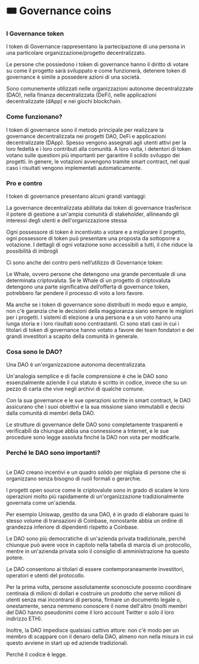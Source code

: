 # 🎟 Governance coins

### I Governance token <a href="#i-governance-token" id="i-governance-token"></a>

I token di Governance rappresentano la partecipazione di una persona in una particolare organizzazione/progetto decentralizzato.

Le persone che possiedono i token di governance hanno il diritto di votare su come il progetto sarà sviluppato e come funzionerà, detenere token di governance è simile a possedere azioni di una società.

Sono comunemente utilizzati nelle organizzazioni autonome decentralizzate (DAO), nella finanza decentralizzata (DeFi), nelle applicazioni decentralizzate (dApp) e nei giochi blockchain.

### Come funzionano? <a href="#come-funzionano" id="come-funzionano"></a>

I token di governance sono il metodo principale per realizzare la governance decentralizzata nei progetti DAO, DeFi e applicazioni decentralizzate (DApp). Spesso vengono assegnati agli utenti attivi per la loro fedeltà e i loro contributi alla comunità. A loro volta, i detentori di token votano sulle questioni più importanti per garantire il solido sviluppo dei progetti. In genere, le votazioni avvengono tramite smart contract, nel qual caso i risultati vengono implementati automaticamente.

### Pro e contro <a href="#pro-e-contro" id="pro-e-contro"></a>

I token di governance presentano alcuni grandi vantaggi:

La governance decentralizzata abilitata dai token di governance trasferisce il potere di gestione a un'ampia comunità di stakeholder, allineando gli interessi degli utenti e dell'organizzazione stessa

Ogni possessore di token è incentivato a votare e a migliorare il progetto, ogni possessore di token può presentare una proposta da sottoporre a votazione. I dettagli di ogni votazione sono accessibili a tutti, il che riduce la possibilità di imbrogli

Ci sono anche dei contro però nell’utilizzo di Governance token:

Le Whale, ovvero persone che detengono una grande percentuale di una determinata criptovaluta. Se le Whale di un progetto di criptovaluta detengono una parte significativa dell’offerta di governance token, potrebbero far pendere il processo di voto a loro favore.

Ma anche se i token di governance sono distribuiti in modo equo e ampio, non c'è garanzia che le decisioni della maggioranza siano sempre le migliori per i progetti. I sistemi di elezione a una persona e a un voto hanno una lunga storia e i loro risultati sono contrastanti. Ci sono stati casi in cui i titolari di token di governance hanno votato a favore dei team fondatori e dei grandi investitori a scapito della comunità in generale.

### Cosa sono le DAO? <a href="#cosa-sono-le-dao" id="cosa-sono-le-dao"></a>

Una DAO è un'organizzazione autonoma decentralizzata.

Un'analogia semplice e di facile comprensione è che le DAO sono essenzialmente aziende il cui statuto è scritto in codice, invece che su un pezzo di carta che vive negli archivi di qualche comune.

Con la sua governance e le sue operazioni scritte in smart contract, le DAO assicurano che i suoi obiettivi e la sua missione siano immutabili e decisi dalla comunità di membri della DAO.

Le strutture di governance delle DAO sono completamente trasparenti e verificabili da chiunque abbia una connessione a Internet, e le sue procedure sono legge assoluta finché la DAO non vota per modificarle.

### Perché le DAO sono importanti? <a href="#perche-le-dao-sono-importanti" id="perche-le-dao-sono-importanti"></a>

\
Le DAO creano incentivi e un quadro solido per migliaia di persone che si organizzano senza bisogno di ruoli formali o gerarchie.

I progetti open source come le criptovalute sono in grado di scalare le loro operazioni molto più rapidamente di un'organizzazione tradizionalmente governata come un'azienda.

Per esempio Uniswap, gestito da una DAO, è in grado di elaborare quasi lo stesso volume di transazioni di Coinbase, nonostante abbia un ordine di grandezza inferiore di dipendenti rispetto a Coinbase.

Le DAO sono più democratiche di un'azienda privata tradizionale, perché chiunque può avere voce in capitolo nella tabella di marcia di un protocollo, mentre in un'azienda privata solo il consiglio di amministrazione ha questo potere.

Le DAO consentono ai titolari di essere contemporaneamente investitori, operatori e utenti del protocollo.

Per la prima volta, persone assolutamente sconosciute possono coordinare centinaia di milioni di dollari e costruire un prodotto che serve milioni di utenti senza mai incontrarsi di persona, firmare un documento legale o, onestamente, senza nemmeno conoscere il nome dell'altro (molti membri del DAO hanno pseudonimi come il loro account Twitter o solo il loro indirizzo ETH).

Inoltre, la DAO impedisce qualsiasi cattivo attore: non c'è modo per un membro di scappare con il denaro della DAO, almeno non nella misura in cui questo avviene in start up ed aziende tradizionali.

Perché il codice è legge.
